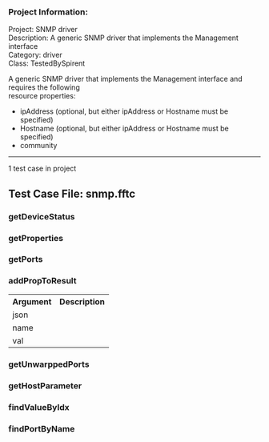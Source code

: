 ### Project Information:
Project: SNMP driver  
Description: A generic SNMP driver that implements the Management interface  
Category: driver  
Class: TestedBySpirent  
  
A generic SNMP driver that implements the Management interface and requires the following  
resource properties:  
* ipAddress (optional, but either ipAddress or Hostname must be specified)  
* Hostname (optional, but either ipAddress or Hostname must be specified)  
* community  

 ----
1 test case in project
## Test Case File: snmp.fftc
### getDeviceStatus
### getProperties
### getPorts
### addPropToResult
<table><tr><th>Argument</th><th>Description</th></tr>
<tr><td>json</td><tr></tr>
<tr><td>name</td><tr></tr>
<tr><td>val</td><tr></tr></table>

### getUnwarppedPorts
### getHostParameter
### findValueByIdx
### findPortByName